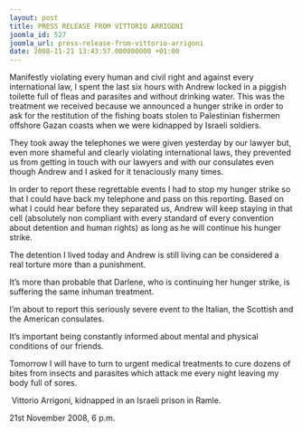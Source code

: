 ```yaml
---
layout: post
title: PRESS RELEASE FROM VITTORIO ARRIGONI
joomla_id: 527
joomla_url: press-release-from-vittorio-arrigoni
date: 2008-11-21 13:43:57.000000000 +01:00
---
```

<p>Manifestly violating every human and civil right and against every international law, I spent the last six hours with Andrew locked in a piggish toilette full of fleas and parasites and without drinking water. This was the treatment we received because we announced a hunger strike in order to ask for the restitution of the fishing boats stolen to Palestinian fishermen offshore Gazan coasts when we were kidnapped by Israeli soldiers.</p><p>They took away the telephones we were given yesterday by our lawyer but, even more shameful and clearly violating international laws, they prevented us from getting in touch with our lawyers and with our consulates even though Andrew and I asked for it tenaciously many times. </p><p>In order to report these regrettable events I had to stop my hunger strike so that I could have back my telephone and pass on this reporting. Based on what I could hear before they separated us, Andrew will keep staying in that cell (absolutely non compliant with every standard of every convention about detention and human rights) as long as he will continue his hunger strike.</p><p>The detention I lived today and Andrew is still living can be considered a real torture more than a punishment. </p><p>It&rsquo;s more than probable that Darlene, who is continuing her hunger strike, is suffering the same inhuman treatment.</p><p>I&rsquo;m about to report this seriously severe event to the Italian, the Scottish and the American consulates.</p><p>It&rsquo;s important being constantly informed about mental and physical conditions of our friends.</p><p>Tomorrow I will have to turn to urgent medical treatments to cure dozens of bites from insects and parasites which attack me every night leaving my body full of sores.</p><p>&nbsp;Vittorio Arrigoni, kidnapped in an Israeli prison in Ramle.</p><p>21st November 2008, 6 p.m.</p><p><a href=""></a></p>
